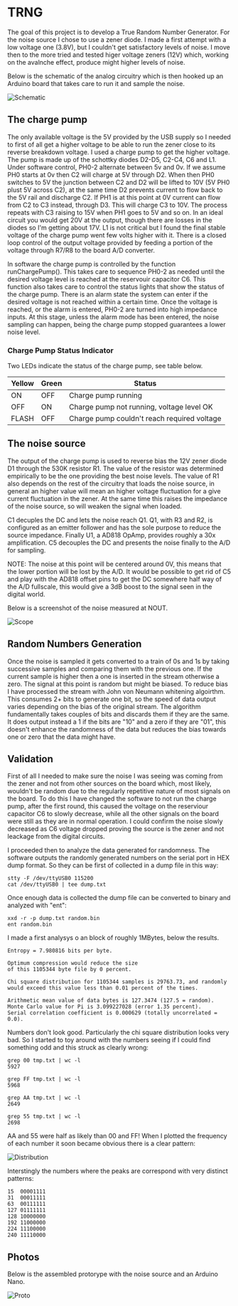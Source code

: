 
# TRNG #

The goal of this project is to develop a True Random Number Generator. For the noise source I chose to use a zener diode. I made a first attempt with a low voltage one (3.8V), but I couldn't get satisfactory levels of noise. I move then to the more tried and tested higer voltage zeners (12V) which, working on the avalnche effect, produce might higher levels of noise.

Below is the schematic of the analog circuitry which is then hooked up an Arduino board that takes care to run it and sample the noise. 

![Schematic](documentation/schematic2.png)

## The charge pump ##

The only available voltage is the 5V provided by the USB supply so I needed to first of all get a higher voltage to be able to run the zener close to its reverse breakdown voltage. I used a charge pump to get the higher voltage. The pump is made up of the schottky diodes D2-D5, C2-C4, C6 and L1. Under software control, PH0-2 alternate between 5v and 0v. If we assume PH0 starts at 0v then C2 will charge at 5V through D2. When then PH0 switches to 5V the junction between C2 and D2 will be lifted to 10V (5V PH0 plust 5V across C2), at the same time D2 prevents current to flow back to the 5V rail and discharge C2. If PH1 is at this point at 0V current can flow from C2 to C3 instead, through D3. This will charge C3 to 10V. The process repeats with C3 raising to 15V when PH1 goes to 5V and so on. In an ideal circuit you would get 20V at the output, though there are losses in the diodes so I'm getting about 17V. L1 is not critical but I found the final stable voltage of the charge pump went few volts higher with it. There is a closed loop control of the output voltage provided by feeding a portion of the voltage through R7/R8 to the board A/D converter.

In software the charge pump is controlled by the function runChargePump(). This takes care to sequence PH0-2 as needed until the desired voltage level is reached at the reservouir capacitor C6. This function also takes care to control the status lights that show the status of the charge pump. There is an alarm state the system can enter if the desired voltage is not reached within a certain time. Once the voltage is reached, or the alarm is entered, PH0-2 are turned into high impedance inputs. At this stage, unless the alarm mode has been entered, the noise sampling can happen, being the charge pump stopped guarantees a lower noise level.

### Charge Pump Status Indicator ###

Two LEDs indicate the status of the charge pump, see table below.

| Yellow | Green | Status                                      |
|--------|-------|---------------------------------------------|
| ON     | OFF   | Charge pump running                         |
| OFF    | ON    | Charge pump not running, voltage level OK   |
| FLASH  | OFF   | Charge pump couldn't reach required voltage |

## The noise source ##

The output of the charge pump is used to reverse bias the 12V zener diode D1 through the 530K resistor R1. The value of the resistor was determined empirically to be the one providing the best noise levels. The value of R1 also depends on the rest of the circuitry that loads the noise source, in general an higher value will mean an higher voltage fluctuation for a give current fluctuation in the zener. At the same time this raises the impedance of the noise source, so will weaken the signal when loaded. 

C1 decuples the DC and lets the noise reach Q1. Q1, with R3 and R2, is configured as an emitter follower and has the sole purpose to reduce the source impedance. Finally U1, a AD818 OpAmp, provides roughly a 30x amplification. C5 decouples the DC and presents the noise finally to the A/D for sampling.

NOTE: The noise at this point will be centered around 0V, this means that the lower portion will be lost by the A/D. It would be possible to get rid of C5 and play with the AD818 offset pins to get the DC somewhere half way of the A/D fullscale, this would give a 3dB boost to the signal seen in the digital world.

Below is a screenshot of the noise measured at NOUT.

![Scope](documentation/noise.png)

## Random Numbers Generation ##

Once the noise is sampled it gets converted to a train of 0s and 1s by taking successive samples and comparing them with the previous one. If the current sample is higher then a one is inserted in the stream otherwise a zero. The signal at this point is random but might be biased. To reduce bias I have processed the stream with John von Neumann whitening algoirthm. This consumes 2+ bits to generate one bit, so the speed of data output varies depending on the bias of the original stream. The algorithm fundamentally takes couples of bits and discards them if they are the same. It does output instead a 1 if the bits are "10" and a zero if they are "01", this doesn't enhance the randomness of the data but reduces the bias towards one or zero that the data might have.

## Validation ##

First of all I needed to make sure the noise I was seeing was coming from the zener and not from other sources on the board which, most likely, wouldn't be random due to the regularly repetitive nature of most signals on the board. To do this I have changed the software to not run the charge pump, after the first round, this caused the voltage on the reserviour capacitor C6 to slowly decrease, while all the other signals on the board were still as they are in normal operation. I could confirm the noise slowly decreased as C6 voltage dropped proving the source is the zener and not leackage from the digital circuits.

I proceeded then to analyze the data generated for randomness. The software outputs the randomly generated numbers on the serial port in HEX dump format. So they can be first of collected in a dump file in this way:

    stty -F /dev/ttyUSB0 115200
    cat /dev/ttyUSB0 | tee dump.txt

Once enough data is collected the dump file can be converted to binary and analyzed with "ent":

    xxd -r -p dump.txt random.bin
    ent random.bin

I made a first analysys o an block of roughly 1MBytes, below the results.

    Entropy = 7.980816 bits per byte.

    Optimum compression would reduce the size
    of this 1105344 byte file by 0 percent.

    Chi square distribution for 1105344 samples is 29763.73, and randomly
    would exceed this value less than 0.01 percent of the times.

    Arithmetic mean value of data bytes is 127.3474 (127.5 = random).
    Monte Carlo value for Pi is 3.099227028 (error 1.35 percent).
    Serial correlation coefficient is 0.000629 (totally uncorrelated = 0.0).

Numbers don't look good. Particularly the chi square distribution looks very bad. So I started to toy around with the numbers seeing if I could find something odd and this struck as clearly wrong:

    grep 00 tmp.txt | wc -l
    5927

    grep FF tmp.txt | wc -l
    5968
    
    grep AA tmp.txt | wc -l
    2649

    grep 55 tmp.txt | wc -l
    2698

AA and 55 were half as likely than 00 and FF! When I plotted the frequency of each number it soon became obvious there is a clear pattern:

![Distribution](documentation/distribution.png)

Interstingly the numbers where the peaks are correspond with very distinct patterns:

    15	00001111
    31	00011111
    63	00111111
    127	01111111
    128 10000000
    192	11000000
    224	11100000
    240	11110000

## Photos ##

Below is the assembled protorype with the noise source and an Arduino Nano.

![Proto](documentation/proto2.png)
